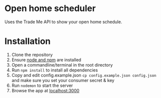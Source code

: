 Open home scheduler
==================

Uses the Trade Me API to show your open home schedule.


Installation
============

 1. Clone the repository
 1. Ensure [node and npm](http://nodejs.org/) are installed
 1. Open a commandline/terminal in the root directory
 1. Run `npm install` to install all dependencies
 1. Copy and edit config.example.json `cp config.example.json config.json` and make sure you set your consumer secret & key
 1. Run `nodemon` to start the server
 1. Browse the app at [localhost:3000](http://localhost:3000/)


